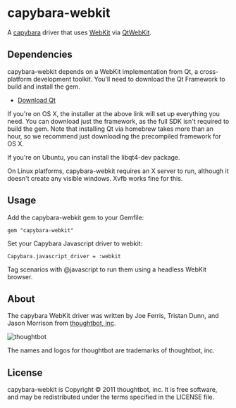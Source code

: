 capybara-webkit
===============

A [capybara](https://github.com/jnicklas/capybara) driver that uses [WebKit](http://webkit.org) via [QtWebKit](http://doc.qt.nokia.com/4.7/qtwebkit.html).

Dependencies
------------

capybara-webkit depends on a WebKit implementation from Qt, a cross-platform development toolkit. You'll need to download the Qt Framework to build and install the gem.

* [Download Qt](http://qt.nokia.com/downloads/downloads)

If you're on OS X, the installer at the above link will set up everything you need. You can download just the framework, as the full SDK isn't required to build the gem. Note that installing Qt via homebrew takes more than an hour, so we recommend just downloading the precompiled framework for OS X.

If you're on Ubuntu, you can install the libqt4-dev package.

On Linux platforms, capybara-webkit requires an X server to run, although it doesn't create any visible windows. Xvfb works fine for this.

Usage
-----

Add the capybara-webkit gem to your Gemfile:

    gem "capybara-webkit"

Set your Capybara Javascript driver to webkit:

    Capybara.javascript_driver = :webkit

Tag scenarios with @javascript to run them using a headless WebKit browser.

About
-----

The capybara WebKit driver was written by Joe Ferris, Tristan Dunn, and Jason Morrison from [thoughtbot, inc](http://thoughtbot.com/community).

![thoughtbot](http://thoughtbot.com/images/tm/logo.png)

The names and logos for thoughtbot are trademarks of thoughtbot, inc.

License
-------

capybara-webkit is Copyright © 2011 thoughtbot, inc. It is free software, and may be redistributed under the terms specified in the LICENSE file.

